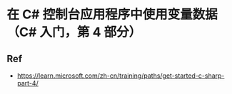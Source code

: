 # 在 C# 控制台应用程序中使用变量数据（C# 入门，第 4 部分）


## Ref

* <https://learn.microsoft.com/zh-cn/training/paths/get-started-c-sharp-part-4/>